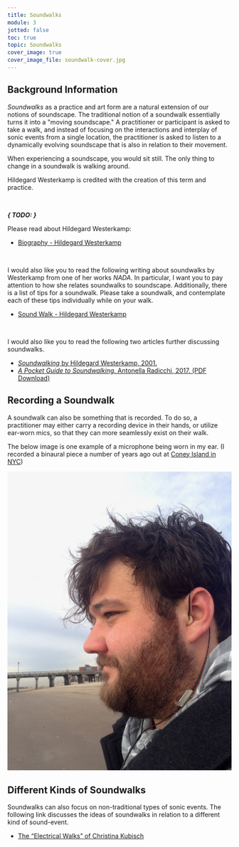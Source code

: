 ```yaml
---
title: Soundwalks
module: 3
jotted: false
toc: true
topic: Soundwalks
cover_image: true
cover_image_file: soundwalk-cover.jpg
---
```


## Background Information

_Soundwalks_ as a practice and art form are a natural extension of our notions of soundscape. The traditional notion of a soundwalk essentially turns it into a "moving soundscape." A practitioner or participant is asked to take a walk, and instead of focusing on the interactions and interplay of sonic events from a single location, the practitioner is asked to listen to a dynamically evolving soundscape that is also in relation to their movement.

When experiencing a soundscape, you would sit still. The only thing to change in a soundwalk is walking around.

Hildegard Westerkamp is credited with the creation of this term and practice.


<br />

**_{ TODO: }_**

Please read about Hildegard Westerkamp:

- [Biography - Hildegard Westerkamp](https://www.hildegardwesterkamp.ca/bio/)

<br />


I would also like you to read the following writing about soundwalks by Westerkamp from one of her works _NADA_. In particular, I want you to pay attention to how she relates soundwalks to soundscape. Additionally, there is a list of tips for a soundwalk. Please take a soundwalk, and contemplate each of these tips individually while on your walk.

- [Sound Walk - Hildegard Westerkamp](https://www.hildegardwesterkamp.ca/sound/installations/Nada/soundwalk/)

<br />

I would also like you to read the following two articles further discussing soundwalks.

- [_Soundwalking_ by Hildegard Westerkamp, 2001.](https://www.hildegardwesterkamp.ca/writings/writingsby/?post_id=13&title=soundwalking)
- [_A Pocket Guide to Soundwalking_. Antonella Radicchi, 2017. (PDF Download)](https://github.com/Montana-Media-Arts/intro-to-sonic-arts/raw/master/resources/Radicchi_2017_A-Pocket-Guide.pdf)

## Recording a Soundwalk

A soundwalk can also be something that is recorded. To do so, a practitioner may either carry a recording device in their hands, or utilize ear-worn mics, so that they can more seamlessly exist on their walk.

The below image is one example of a microphone being worn in my ear. (I recorded a binaural piece a number of years ago out at [Coney Island in NYC](https://michaelmusick.com/coney-island-is-here/))

![Example of an in-ear microphone](../imgs/in-ear-mic.jpeg "Example of an in-ear microphone")

## Different Kinds of Soundwalks

Soundwalks can also focus on non-traditional types of sonic events. The following link discusses the ideas of soundwalks in relation to a different kind of sound-event.

- [The “Electrical Walks” of Christina Kubisch](http://www.cabinetmagazine.org/issues/21/kubisch.php)
